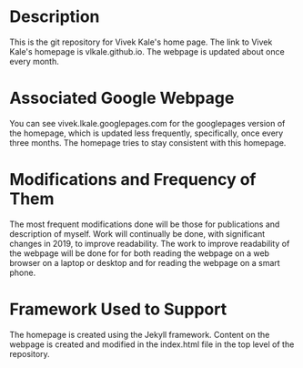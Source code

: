 # Description
This is the git repository for Vivek Kale's home page. The link to Vivek Kale's homepage is vlkale.github.io. The webpage is updated about once every month. 

# Associated Google Webpage
You can see vivek.lkale.googlepages.com for the googlepages version of the homepage, which is updated less frequently, specifically, once every three months. The homepage  tries to stay consistent with this homepage. 

# Modifications and Frequency of Them
The most frequent modifications done will be those for publications and description of myself. Work will continually be done, with significant changes in 2019, to improve readability. The work to improve readability of the webpage will be done for for both reading the webpage on a web browser on a laptop or desktop and for reading the webpage on a smart phone.

# Framework Used to Support
The homepage is created using the Jekyll framework. Content on the webpage is created and modified in the index.html file in the top level of the repository. 
